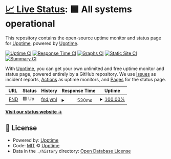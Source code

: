 # [📈 Live Status](https://upptime.github.io/upptime): <!--live status--> **🟩 All systems operational**

This repository contains the open-source uptime monitor and status page for [Upptime](https://upptime.js.org), powered by [Upptime](https://github.com/upptime/upptime).

[![Uptime CI](https://github.com/upptime/upptime/workflows/Uptime%20CI/badge.svg)](https://github.com/upptime/upptime/actions?query=workflow%3A%22Uptime+CI%22)
[![Response Time CI](https://github.com/upptime/upptime/workflows/Response%20Time%20CI/badge.svg)](https://github.com/upptime/upptime/actions?query=workflow%3A%22Response+Time+CI%22)
[![Graphs CI](https://github.com/upptime/upptime/workflows/Graphs%20CI/badge.svg)](https://github.com/upptime/upptime/actions?query=workflow%3A%22Graphs+CI%22)
[![Static Site CI](https://github.com/upptime/upptime/workflows/Static%20Site%20CI/badge.svg)](https://github.com/upptime/upptime/actions?query=workflow%3A%22Static+Site+CI%22)
[![Summary CI](https://github.com/upptime/upptime/workflows/Summary%20CI/badge.svg)](https://github.com/upptime/upptime/actions?query=workflow%3A%22Summary+CI%22)

With [Upptime](https://upptime.js.org), you can get your own unlimited and free uptime monitor and status page, powered entirely by a GitHub repository. We use [Issues](https://github.com/upptime/upptime/issues) as incident reports, [Actions](https://github.com/upptime/upptime/actions) as uptime monitors, and [Pages](https://upptime.github.io/upptime) for the status page.

<!--start: status pages-->
<!-- This summary is generated by Upptime (https://github.com/upptime/upptime) -->
<!-- Do not edit this manually, your changes will be overwritten -->
<!-- prettier-ignore -->
| URL | Status | History | Response Time | Uptime |
| --- | ------ | ------- | ------------- | ------ |
| <img alt="" src="https://icons.duckduckgo.com/ip3/www.flooranddecor.com.ico" height="13"> [FND](https://www.flooranddecor.com/rewards?redirect=true) | 🟩 Up | [fnd.yml](https://github.com/bbaumler/uptime/commits/HEAD/history/fnd.yml) | <details><summary><img alt="Response time graph" src="./graphs/fnd/response-time-week.png" height="20"> 530ms</summary><br><a href="https://upptime.github.io/upptime/history/fnd"><img alt="Response time 743" src="https://img.shields.io/endpoint?url=https%3A%2F%2Fraw.githubusercontent.com%2Fbbaumler%2Fuptime%2FHEAD%2Fapi%2Ffnd%2Fresponse-time.json"></a><br><a href="https://upptime.github.io/upptime/history/fnd"><img alt="24-hour response time 583" src="https://img.shields.io/endpoint?url=https%3A%2F%2Fraw.githubusercontent.com%2Fbbaumler%2Fuptime%2FHEAD%2Fapi%2Ffnd%2Fresponse-time-day.json"></a><br><a href="https://upptime.github.io/upptime/history/fnd"><img alt="7-day response time 530" src="https://img.shields.io/endpoint?url=https%3A%2F%2Fraw.githubusercontent.com%2Fbbaumler%2Fuptime%2FHEAD%2Fapi%2Ffnd%2Fresponse-time-week.json"></a><br><a href="https://upptime.github.io/upptime/history/fnd"><img alt="30-day response time 571" src="https://img.shields.io/endpoint?url=https%3A%2F%2Fraw.githubusercontent.com%2Fbbaumler%2Fuptime%2FHEAD%2Fapi%2Ffnd%2Fresponse-time-month.json"></a><br><a href="https://upptime.github.io/upptime/history/fnd"><img alt="1-year response time 729" src="https://img.shields.io/endpoint?url=https%3A%2F%2Fraw.githubusercontent.com%2Fbbaumler%2Fuptime%2FHEAD%2Fapi%2Ffnd%2Fresponse-time-year.json"></a></details> | <details><summary><a href="https://upptime.github.io/upptime/history/fnd">100.00%</a></summary><a href="https://upptime.github.io/upptime/history/fnd"><img alt="All-time uptime 99.89%" src="https://img.shields.io/endpoint?url=https%3A%2F%2Fraw.githubusercontent.com%2Fbbaumler%2Fuptime%2FHEAD%2Fapi%2Ffnd%2Fuptime.json"></a><br><a href="https://upptime.github.io/upptime/history/fnd"><img alt="24-hour uptime 100.00%" src="https://img.shields.io/endpoint?url=https%3A%2F%2Fraw.githubusercontent.com%2Fbbaumler%2Fuptime%2FHEAD%2Fapi%2Ffnd%2Fuptime-day.json"></a><br><a href="https://upptime.github.io/upptime/history/fnd"><img alt="7-day uptime 100.00%" src="https://img.shields.io/endpoint?url=https%3A%2F%2Fraw.githubusercontent.com%2Fbbaumler%2Fuptime%2FHEAD%2Fapi%2Ffnd%2Fuptime-week.json"></a><br><a href="https://upptime.github.io/upptime/history/fnd"><img alt="30-day uptime 100.00%" src="https://img.shields.io/endpoint?url=https%3A%2F%2Fraw.githubusercontent.com%2Fbbaumler%2Fuptime%2FHEAD%2Fapi%2Ffnd%2Fuptime-month.json"></a><br><a href="https://upptime.github.io/upptime/history/fnd"><img alt="1-year uptime 99.89%" src="https://img.shields.io/endpoint?url=https%3A%2F%2Fraw.githubusercontent.com%2Fbbaumler%2Fuptime%2FHEAD%2Fapi%2Ffnd%2Fuptime-year.json"></a></details>

<!--end: status pages-->

[**Visit our status website →**](https://upptime.github.io/upptime)

## 📄 License

- Powered by: [Upptime](https://github.com/upptime/upptime)
- Code: [MIT](./LICENSE) © [Upptime](https://upptime.js.org)
- Data in the `./history` directory: [Open Database License](https://opendatacommons.org/licenses/odbl/1-0/)

